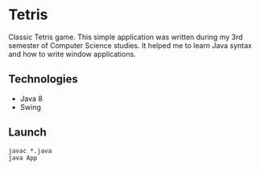 # Tetris
Classic Tetris game. This simple application was written during my 3rd semester of Computer Science studies. It helped me to learn Java syntax and how to write window applications.
## Technologies
- Java 8
- Swing
## Launch
```
javac *.java
java App
```
